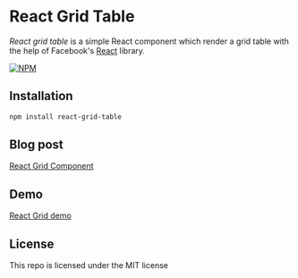 # React Grid Table
*React grid table* is a simple React component which render a grid table with the help of Facebook's [React](https://reactjs.org/) library.

[![NPM](https://nodei.co/npm/react-grid-table.png)](https://nodei.co/npm/react-grid-table/)

## Installation
```sh
npm install react-grid-table
```
## Blog post
[React Grid Component](https://zinoui.com/blog/react-grid-component "React Grid Component")
## Demo
[React Grid demo](https://zinoui.com/blog/react-grid-component#demo "React Grid demo")
## License
This repo is licensed under the MIT license
